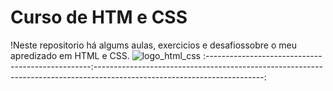 # Curso de HTM e CSS
!Neste repositorio há algums aulas, exercicios e 
desafiossobre o meu apredizado em HTML e CSS.      ![logo_html_css](https://user-images.githubusercontent.com/73034540/122655126-8d07e780-d126-11eb-8e44-80802dd1961e.png)
:-------------------------------------------------:------------------------------------------------------------------------------------------------------------------------:



